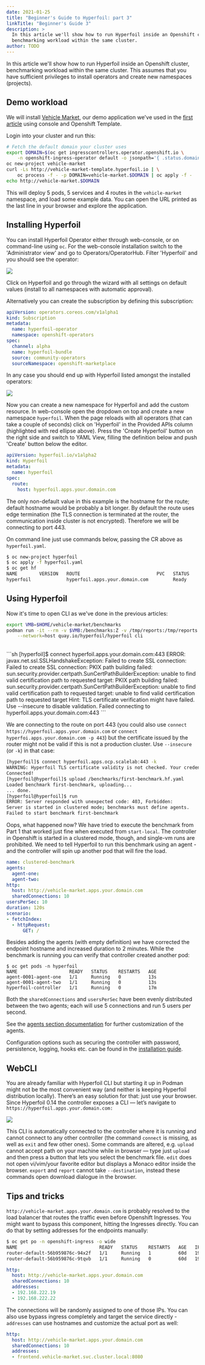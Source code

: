 ```yaml
---
date: 2021-01-25
title: "Beginner's Guide to Hyperfoil: part 3"
linkTitle: "Beginner's Guide 3"
description: >
  In this article we'll show how to run Hyperfoil inside an Openshift cluster,
  benchmarking workload within the same cluster.
author: TODO
---
```


In this article we'll show how to run Hyperfoil inside an Openshift cluster, benchmarking workload within the same cluster. This assumes that you have sufficient privileges to install operators and create new namespaces (projects).

## Demo workload

We will install [Vehicle Market](https://github.com/Hyperfoil/vehicle-market), our demo application we've used in the [first article](/blog/news/2021-01-25-hf-beginner-guide-1/) using console and Openshift Template.

Login into your cluster and run this:

```bash
# Fetch the default domain your cluster uses
export DOMAIN=$(oc get ingresscontrollers.operator.openshift.io \
    -n openshift-ingress-operator default -o jsonpath='{ .status.domain }')
oc new-project vehicle-market
curl -Ls http://vehicle-market-template.hyperfoil.io | \
    oc process -f - -p DOMAIN=vehicle-market.$DOMAIN | oc apply -f -
echo http://vehicle-market.$DOMAIN
```

This will deploy 5 pods, 5 services and 4 routes in the `vehicle-market` namespace, and load some example data. You can open the URL printed as the last line in your browser and explore the application.

## Installing Hyperfoil

You can install Hyperfoil Operator either through web-console, or on command-line using `oc`. For the web-console installation switch to the 'Administrator view' and go to Operators/OperatorHub. Filter 'Hyperfoil' and you should see the operator:

<img src="/assets/posts_images/hf-beginner-guide-3-operator.png">

Click on Hyperfoil and go through the wizard with all settings on default values (install to all namespaces with automatic approval).

Alternatively you can create the subscription by defining this subscription:

```yaml
apiVersion: operators.coreos.com/v1alpha1
kind: Subscription
metadata:
  name: hyperfoil-operator
  namespace: openshift-operators
spec:
  channel: alpha
  name: hyperfoil-bundle
  source: community-operators
  sourceNamespace: openshift-marketplace
```

In any case you should end up with Hyperfoil listed amongst the installed operators:

<img src="/assets/posts_images/hf-beginner-guide-3-installed.png">

Now you can create a new namespace for Hyperfoil and add the custom resource. In web-console open the dropdown on top and create a new namespace `hyperfoil`. When the page reloads with all operators (that can take a couple of seconds) click on 'Hyperfoil' in the Provided APIs column (highlighted with red ellipse above). Press the 'Create Hyperfoil' button on the right side and switch to YAML View, filling the definition below and push 'Create' button below the editor.

```yaml
apiVersion: hyperfoil.io/v1alpha2
kind: Hyperfoil
metadata:
  name: hyperfoil
spec:
  route:
    host: hyperfoil.apps.your.domain.com
```

The only non-default value in this example is the hostname for the route; default hostname would be probably a bit longer. By default the route uses edge termination (the TLS connection is terminated at the router, the communication inside cluster is not encrypted). Therefore we will be connecting to port 443.

On command line just use commands below, passing the CR above as `hyperfoil.yaml`.

```bash
$ oc new-project hyperfoil
$ oc apply -f hyperfoil.yaml
$ oc get hf
NAME        VERSION   ROUTE                            PVC   STATUS
hyperfoil             hyperfoil.apps.your.domain.com         Ready
```

## Using Hyperfoil

Now it's time to open CLI as we've done in the previous articles:

```bash
export VMB=$HOME/vehicle-market/benchmarks
podman run -it --rm -v $VMB:/benchmarks:Z -v /tmp/reports:/tmp/reports:Z \
    --network=host quay.io/hyperfoil/hyperfoil cli
```
<br>
```sh
[hyperfoil]$ connect hyperfoil.apps.your.domain.com:443
ERROR: javax.net.ssl.SSLHandshakeException: Failed to create SSL connection: Failed to create SSL connection: PKIX path building failed: sun.security.provider.certpath.SunCertPathBuilderException: unable to find valid certification path to requested target: PKIX path building failed: sun.security.provider.certpath.SunCertPathBuilderException: unable to find valid certification path to requested target: unable to find valid certification path to requested target
Hint: TLS certificate verification might have failed. Use --insecure to disable validation.
Failed connecting to hyperfoil.apps.your.domain.com:443
```

We are connecting to the route on port 443 (you could also use `connect https://hyperfoil.apps.your.domain.com` or `connect hyperfoi.apps.your.domain.com -p 443`) but the certificate issued by the router might not be valid if this is not a production cluster. Use `--insecure` (or `-k`) in that case:

```sh
[hyperfoil]$ connect hyperfoil.apps.ocp.scalelab:443 -k
WARNING: Hyperfoil TLS certificate validity is not checked. Your credentials might get compromised.
Connected!
[hyperfoil@hyperfoil]$ upload /benchmarks/first-benchmark.hf.yaml
Loaded benchmark first-benchmark, uploading...
... done.
[hyperfoil@hyperfoil]$ run
ERROR: Server responded with unexpected code: 403, Forbidden:
Server is started in clustered mode; benchmarks must define agents.
Failed to start benchmark first-benchmark
```

Oops, what happened now? We have tried to execute the benchmark from Part 1 that worked just fine when executed from `start-local`. The controller in Openshift is started in a clustered mode, though, and single-vm runs are prohibited. We need to tell Hyperfoil to run this benchmark using an agent - and the controller will spin up another pod that will fire the load.

```yaml
name: clustered-benchmark
agents:
  agent-one:
  agent-two:
http:
  host: http://vehicle-market.apps.your.domain.com
  sharedConnections: 10
usersPerSec: 10
duration: 120s
scenario:
- fetchIndex:
  - httpRequest:
      GET: /
```

Besides adding the agents (with empty definition) we have corrected the endpoint hostname and increased duration to 2 minutes. While the benchmark is running you can verify that controller created another pod:

```nohighlight
$ oc get pods -n hyperfoil
NAME                   READY   STATUS    RESTARTS   AGE
agent-0001-agent-one   1/1     Running   0          13s
agent-0001-agent-two   1/1     Running   0          13s
hyperfoil-controller   1/1     Running   0          17m
```

Both the `sharedConnections` and `usersPerSec` have been evenly distributed between the two agents; each will use 5 connections and run 5 users per second.

See the [agents section documentation](/docs/user-guide/benchmark/agents/#kubernetesopenshift-deployer) for further customization of the agents.

Configuration options such as securing the controller with password, persistence, logging, hooks etc. can be found in the [installation guide](/docs/user-guide/installation/k8s/).

## WebCLI

You are already familiar with Hyperfoil CLI but starting it up in Podman might not be the most convenient way (and neither is keeping Hyperfoil distribution locally). There’s an easy solution for that: just use your browser. Since Hyperfoil 0.14 the controller exposes a CLI — let’s navigate to `https://hyperfoil.apps.your.domain.com:`

<img src="/assets/posts_images/hf-beginner-guide-3-webcli.png">

This CLI is automatically connected to the controller where it is running and cannot connect to any other controller (the command `connect` is missing, as well as `exit` and few other ones). Some commands are altered, e.g. `upload` cannot accept path on your machine while in browser — type just `upload` and then press a button that lets you select the benchmark file. `edit` does not open vi/vim/your favorite editor but displays a Monaco editor inside the browser. `export` and `report` cannot take `--destination`, instead these commands open download dialogue in the browser.

## Tips and tricks

`http://vehicle-market.apps.your.domain.com` is probably resolved to the load balancer that routes the traffic even before Openshift Ingresses. You might want to bypass this component, hitting the Ingresses directly. You can do that by setting addresses for the endpoints manually:

```bash
$ oc get po -n openshift-ingress -o wide
NAME                              READY   STATUS    RESTARTS   AGE   IP               NODE        NOMINATED NODE   READINESS GATES
router-default-56b959876c-94x2f   1/1     Running   1          60d   192.168.222.19   worker006   <none>           <none>
router-default-56b959876c-9tqvb   1/1     Running   0          60d   192.168.222.22   worker009   <none>           <none>
```

```yaml
http:
  host: http://vehicle-market.apps.your.domain.com
  sharedConnections: 10
  addresses:
  - 192.168.222.19
  - 192.168.222.22
```

The connections will be randomly assigned to one of those IPs. You can also use bypass ingress completely and target the service directly - `addresses` can use hostnames and customize the actual port as well:

```yaml
http:
  host: http://vehicle-market.apps.your.domain.com
  sharedConnections: 10
  addresses:
  - frontend.vehicle-market.svc.cluster.local:8080
```
